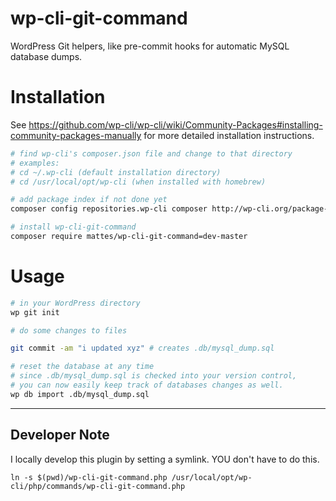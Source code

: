 wp-cli-git-command
==================

WordPress Git helpers, like pre-commit hooks for automatic MySQL database dumps.


Installation
============

See https://github.com/wp-cli/wp-cli/wiki/Community-Packages#installing-community-packages-manually
for more detailed installation instructions.

```bash
# find wp-cli's composer.json file and change to that directory
# examples:
# cd ~/.wp-cli (default installation directory)
# cd /usr/local/opt/wp-cli (when installed with homebrew)

# add package index if not done yet
composer config repositories.wp-cli composer http://wp-cli.org/package-index/

# install wp-cli-git-command
composer require mattes/wp-cli-git-command=dev-master
```


Usage
=====

```bash
# in your WordPress directory
wp git init

# do some changes to files

git commit -am "i updated xyz" # creates .db/mysql_dump.sql

# reset the database at any time
# since .db/mysql_dump.sql is checked into your version control, 
# you can now easily keep track of databases changes as well.
wp db import .db/mysql_dump.sql
```

--------------

## Developer Note
I locally develop this plugin by setting a symlink. YOU don't have to do this.

```
ln -s $(pwd)/wp-cli-git-command.php /usr/local/opt/wp-cli/php/commands/wp-cli-git-command.php
```